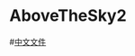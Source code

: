 # AboveTheSky2
#[中文文件](https://docs.google.com/presentation/d/16YAujzG92yFrn3krxq1GZgH6MUNgdvoMKZIJOBjyzfk/edit#slide=id.g32a6b8ef073_0_205)